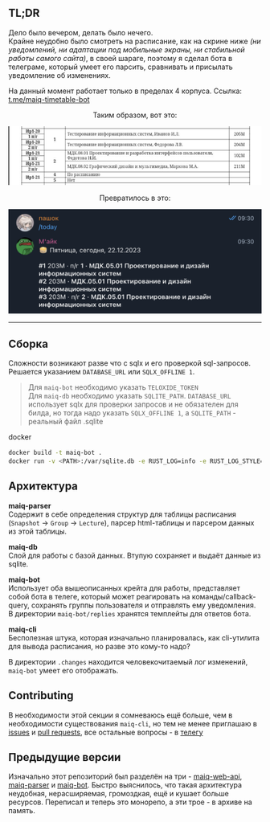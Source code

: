 ## TL;DR
Дело было вечером, делать было нечего. \
Крайне неудобно было смотреть на расписание, как на скрине ниже *(ни уведомлений, ни адаптации под мобильные экраны, ни стабильной работы самого сайта)*, в своей шараге, поэтому я сделал бота в телеграме, который умеет его парсить, сравнивать и присылать уведомление об изменениях. 

На данный момент работает только в пределах 4 корпуса. Ссылка: [t.me/maiq-timetable-bot](https://t.me/maiq_timetable_bot)

<p align="center">Таким образом, вот это:</p>
<p align="center"><img width=600 src="./.screenshots/rsp-example.jpg" /></p>
<p align="center">Превратилось в это:</p>
<p align="center"><img width=600 src="./.screenshots/bot-example.png"></p>

___

## Сборка
Сложности возникают разве что с sqlx и его проверкой sql-запросов. Решается указанием `DATABASE_URL` или `SQLX_OFFLINE 1`.

> Для `maiq-bot` необходимо указать `TELOXIDE_TOKEN` \
> Для `maiq-db` необходимо указать `SQLITE_PATH`. `DATABASE_URL` использует sqlx для проверки запросов и не обязателен для билда, но тогда надо указать `SQLX_OFFLINE 1`, а `SQLITE_PATH` - реальный файл .sqlite

docker
```sh
docker build -t maiq-bot .
docker run -v <PATH>:/var/sqlite.db -e RUST_LOG=info -e RUST_LOG_STYLE=always -e SQLITE_PATH=/var/sqlite.db -e TELOXIDE_TOKEN=<token> -dit maiq-bot
```

## Архитектура

**maiq-parser** \
Содержит в себе определения структур для таблицы расписания (`Snapshot` -> `Group` -> `Lecture`), парсер html-таблицы и парсером данных из этой таблицы.

**maiq-db** \
Слой для работы с базой данных. Втупую сохраняет и выдаёт данные из sqlite.

**maiq-bot** \
Использует оба вышеописанных крейта для работы, представляет собой бота в телеге, который может реагировать на команды/callback-query, сохранять группы пользователя и отправлять ему уведомления. \
В директории `maiq-bot/replies` хранятся темплейты для ответов бота.

**maiq-cli** \
Бесполезная штука, которая изначально планировалась, как cli-утилита для вывода расписания, но разве это кому-то надо?

В директории `.changes` находится человекочитаемый лог изменений, `maiq-bot` умеет его отображать.

## Contributing
В необходимости этой секции я сомневаюсь ещё больше, чем в необходимости существования `maiq-cli`, но тем не менее приглашаю в [issues](https://github.com/pashokitsme/maiq-parser-next/issues) и [pull requests](https://github.com/pashokitsme/maiq-parser-next/pulls), все остальные вопросы - в [телегу](https://t.me/pashokitsme)

## Предыдущие версии
Изначально этот репозиторий был разделён на три - [maiq-web-api](https://github.com/pashokitme/maiq-web-api), [maiq-parser](https://github.com/pashokitsme/maiq-parser) и [maiq-bot](https://github.com/pashokitsme/maiq-bot). Быстро выяснилось, что такая архитектура неудобная, нерасширяемая, громоздкая, ещё и кушает больше ресурсов. Переписал и теперь это монорепо, а эти трое - в архиве на память.
